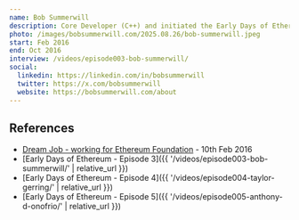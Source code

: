 ```yaml
---
name: Bob Summerwill
description: Core Developer (C++) and initiated the Early Days of Ethereum project.
photo: /images/bobsummerwill.com/2025.08.26/bob-summerwill.jpeg
start: Feb 2016
end: Oct 2016
interview: /videos/episode003-bob-summerwill/
social:
  linkedin: https://linkedin.com/in/bobsummerwill
  twitter: https://x.com/bobsummerwill
  website: https://bobsummerwill.com/about
---
```


## References

- [Dream Job - working for Ethereum Foundation](https://bobsummerwill.com/2016/02/10/dream-job-working-for-ethereum-foundation/) - 10th Feb 2016
- [Early Days of Ethereum - Episode 3]({{ '/videos/episode003-bob-summerwill/' | relative_url }})
- [Early Days of Ethereum - Episode 4]({{ '/videos/episode004-taylor-gerring/' | relative_url }})
- [Early Days of Ethereum - Episode 5]({{ '/videos/episode005-anthony-d-onofrio/' | relative_url }})
